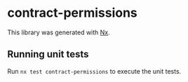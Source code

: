 # contract-permissions

This library was generated with [Nx](https://nx.dev).

## Running unit tests

Run `nx test contract-permissions` to execute the unit tests.
